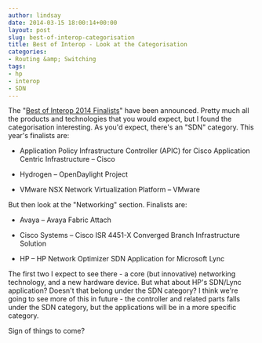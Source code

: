 ```yaml
---
author: lindsay
date: 2014-03-15 18:00:14+00:00
layout: post
slug: best-of-interop-categorisation
title: Best of Interop - Look at the Categorisation
categories:
- Routing &amp; Switching
tags:
- hp
- interop
- SDN
---
```


The "[Best of Interop 2014 Finalists](http://www.informationweek.com/interop/best-of-interop-finalists-announced-for-2014/d/d-id/1127676)" have been announced. Pretty much all the products and technologies that you would expect, but I found the categorisation interesting. As you'd expect, there's an "SDN" category. This year's finalists are:


  * Application Policy Infrastructure Controller (APIC) for Cisco Application Centric Infrastructure – Cisco

  * Hydrogen – OpenDaylight Project

  * VMware NSX Network Virtualization Platform – VMware


But then look at the "Networking" section. Finalists are:


  * Avaya – Avaya Fabric Attach

  * Cisco Systems – Cisco ISR 4451-X Converged Branch Infrastructure Solution

  * HP – HP Network Optimizer SDN Application for Microsoft Lync


The first two I expect to see there - a core (but innovative) networking technology, and a new hardware device. But what about HP's SDN/Lync application? Doesn't that belong under the SDN category? I think we're going to see more of this in future - the controller and related parts falls under the SDN category, but the applications will be in a more specific category.

Sign of things to come?
